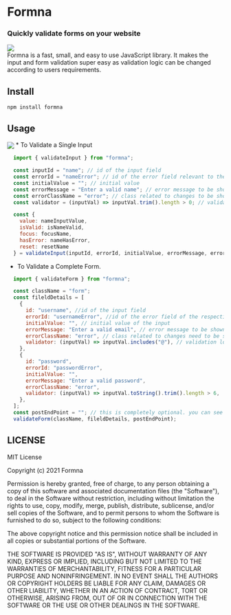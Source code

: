 # Formna
### Quickly validate forms on your website
![](https://david-dm.org/iarchitsharma/Formna.svg)
<br>Formna is a fast, small, and easy to use JavaScript library. It makes the input and form validation super easy as validation logic can be changed according to users requirements.

## Install
```npm install formna```
  
## Usage
<img src="assets/1.png" align="center">
* To Validate a Single Input

```javascript
  import { validateInput } from "formna";

  const inputId = "name"; // id of the input field
  const errorId = "nameError"; // id of the error field relevant to the input
  const initialValue = ""; // initial value
  const errorMessage = "Enter a valid name"; // error message to be show
  const errorClassName = "error"; // class related to changes to be shown in the input element when an error occurs
  const validator = (inputVal) => inputVal.trim().length > 0; // validation logic

  const {
    value: nameInputValue,
    isValid: isNameValid,
    focus: focusName,
    hasError: nameHasError,
    reset: resetName
  } = validateInput(inputId, errorId, initialValue, errorMessage, errorClassName, validator)
  ```
* To Validate a Complete Form.
```javascript
  import { validateForm } from "formna";

  const className = "form";
  const fileldDetails = [
    {
      id: "username", //id of the input field
      errorId: "usernameError", //id of the error field of the respective input
      initialValue: "", // initial value of the input
      errorMessage: "Enter a valid email", // error message to be shown
      errorClassName: "error", // class related to changes need to be seen in the input element
      validator: (inputVal) => inputVal.includes("@"), // validation logic
    },
    {
      id: "password",
      errorId: "passwordError",
      initialValue: "",
      errorMessage: "Enter a valid password",
      errorClassName: "error",
      validator: (inputVal) => inputVal.toString().trim().length > 6,
    },
  ];
  const postEndPoint = ""; // this is completely optional. you can see the same results without passing the third parameter.
  validateForm(className, fileldDetails, postEndPoint);
  ```
  
## LICENSE
  MIT License

Copyright (c) 2021 Formna

Permission is hereby granted, free of charge, to any person obtaining a copy
of this software and associated documentation files (the "Software"), to deal
in the Software without restriction, including without limitation the rights
to use, copy, modify, merge, publish, distribute, sublicense, and/or sell
copies of the Software, and to permit persons to whom the Software is
furnished to do so, subject to the following conditions:

The above copyright notice and this permission notice shall be included in all
copies or substantial portions of the Software.

THE SOFTWARE IS PROVIDED "AS IS", WITHOUT WARRANTY OF ANY KIND, EXPRESS OR
IMPLIED, INCLUDING BUT NOT LIMITED TO THE WARRANTIES OF MERCHANTABILITY,
FITNESS FOR A PARTICULAR PURPOSE AND NONINFRINGEMENT. IN NO EVENT SHALL THE
AUTHORS OR COPYRIGHT HOLDERS BE LIABLE FOR ANY CLAIM, DAMAGES OR OTHER
LIABILITY, WHETHER IN AN ACTION OF CONTRACT, TORT OR OTHERWISE, ARISING FROM,
OUT OF OR IN CONNECTION WITH THE SOFTWARE OR THE USE OR OTHER DEALINGS IN THE
SOFTWARE.
  
